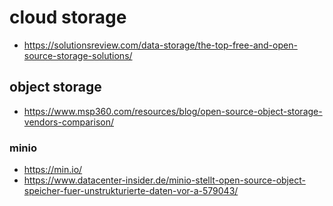 # cloud storage

* https://solutionsreview.com/data-storage/the-top-free-and-open-source-storage-solutions/

## object storage

* https://www.msp360.com/resources/blog/open-source-object-storage-vendors-comparison/

### minio

* https://min.io/
* https://www.datacenter-insider.de/minio-stellt-open-source-object-speicher-fuer-unstrukturierte-daten-vor-a-579043/
